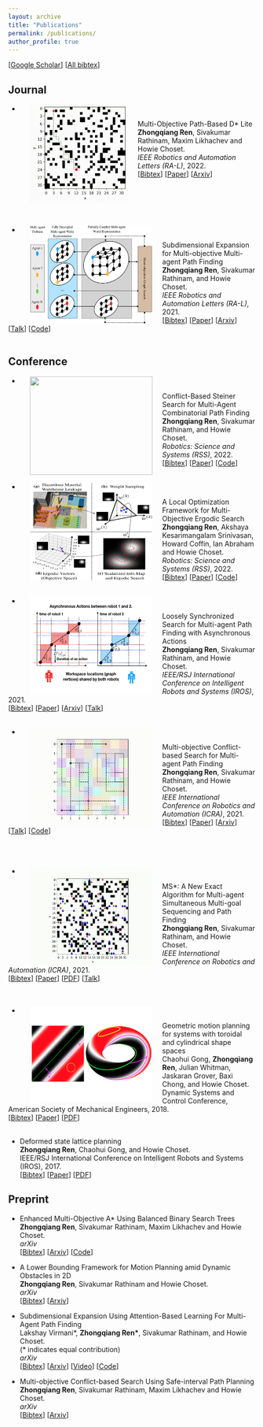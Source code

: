 ```yaml
---
layout: archive
title: "Publications"
permalink: /publications/
author_profile: true
---
```


[[Google Scholar](https://scholar.google.com/citations?user=kKKvRXsAAAAJ&hl=en&oi=sra)] [[All bibtex](https://wonderren.github.io/files/all_bibtex.txt)] 


Journal
------

* <img src="../images/fig_mopbd.gif" alt="" width="200" height="200" align="left" hspace="20" style=" border: #000000 2px none;">
Multi-Objective Path-Based D* Lite\
  **Zhongqiang Ren**, Sivakumar Rathinam, Maxim Likhachev and Howie Choset.\
  <i>IEEE Robotics and Automation Letters (RA-L)</i>, 2022.\
[[Bibtex](https://wonderren.github.io/files/bibtex_ren22mopbd.txt)]
[[Paper](https://ieeexplore.ieee.org/abstract/document/9697421)]
[[Arxiv](https://arxiv.org/pdf/2108.00710.pdf)]
<!-- [[Talk]()] -->
<br>
<br>
<br>
<br>

* <img src="../images/fig_MOMstar.png" alt="" width="250" height="200" align="left" hspace="20" style=" border: #FFFFFF 2px none;">
Subdimensional Expansion for Multi-objective Multi-agent Path Finding\
	**Zhongqiang Ren**, Sivakumar Rathinam, and Howie Choset.\
	<i>IEEE Robotics and Automation Letters (RA-L)</i>, 2021.\
[[Bibtex](https://wonderren.github.io/files/bibtex_ren21momstar.txt)]
[[Paper](https://ieeexplore.ieee.org/document/9484849)]
[[Arxiv](https://arxiv.org/pdf/2102.01353.pdf)]
[[Talk](https://youtu.be/pfeBNvOqzvE)]
[[Code](https://github.com/wonderren/public_cppmomapf)]
<br>
<br>

Conference
------

* <img src="../images/fig_cbss_random.png" alt="" width="250" height="200" align="left" hspace="20" style=" border: #FFFFFF 2px none;">
Conflict-Based Steiner Search for Multi-Agent Combinatorial Path Finding\
	**Zhongqiang Ren**, Sivakumar Rathinam, and Howie Choset.\
	<i>Robotics: Science and Systems (RSS)</i>, 2022.\
[[Bibtex](https://wonderren.github.io/files/bibtex_ren22cbss.txt)]
[[Paper](http://www.roboticsproceedings.org/rss18/p058.pdf)]
[[Code](https://github.com/wonderren/public_pymcpf)]
<br>
<br>

* <img src="../images/fig_moes_overview.png" alt="" width="250" height="200" align="left" hspace="20" style=" border: #FFFFFF 2px none;">
A Local Optimization Framework for Multi-Objective Ergodic Search\
	**Zhongqiang Ren**, Akshaya Kesarimangalam Srinivasan, Howard Coffin, Ian Abraham and Howie Choset.\
	<i>Robotics: Science and Systems (RSS)</i>, 2022.\
[[Bibtex](https://wonderren.github.io/files/bibtex_ren22moes.txt)]
[[Paper](http://www.roboticsproceedings.org/rss18/p052.pdf)]
[[Code](https://github.com/wonderren/public_moes)]
<br>
<br>

* <img src="../images/fig_lss.png" alt="" width="250" height="200" align="left" hspace="20" style=" border: #FFFFFF 2px none;">
Loosely Synchronized Search for Multi-agent Path Finding with Asynchronous Actions\
	**Zhongqiang Ren**, Sivakumar Rathinam, and Howie Choset.\
	<i>IEEE/RSJ International Conference on Intelligent Robots and Systems (IROS)</i>, 2021.\
[[Bibtex](https://wonderren.github.io/files/bibtex_ren21lss.txt)]
[[Paper](https://ieeexplore.ieee.org/document/9636683)]
[[Arxiv](https://arxiv.org/pdf/2103.04516.pdf)]
[[Talk](https://youtu.be/u0WSXr3yjhc)]
<br>
<br>

* <img src="../images/fig_mocbs.gif" alt="" width="250" height="200" align="left" hspace="20" style=" border: #000000 2px none;">
Multi-objective Conflict-based Search for Multi-agent Path Finding\
	**Zhongqiang Ren**, Sivakumar Rathinam, and Howie Choset.\
	<i>IEEE International Conference on Robotics and Automation (ICRA)</i>, 2021.\
[[Bibtex](https://wonderren.github.io/files/bibtex_ren21mocbs.txt)]
[[Paper](https://ieeexplore.ieee.org/document/9560985)]
[[Arxiv](https://arxiv.org/pdf/2101.03805.pdf)]
[[Talk](https://youtu.be/KI-BVhsjg0I)]
[[Code](https://github.com/wonderren/public_cppmomapf)]
<br>
<br>
<br>
<br>

* <img src="../images/fig_MSstar.gif" alt="" width="250" height="200" align="left" hspace="20" style=" border: #000000 2px none;">
MS*: A New Exact Algorithm for Multi-agent Simultaneous Multi-goal Sequencing and Path Finding\
	**Zhongqiang Ren**, Sivakumar Rathinam, and Howie Choset.\
	<i>IEEE International Conference on Robotics and Automation (ICRA)</i>, 2021.\
[[Bibtex](https://wonderren.github.io/files/bibtex_ren21ms.txt)]
[[Paper](https://ieeexplore.ieee.org/document/9561779)]
[[PDF](https://arxiv.org/pdf/2103.09979)]
[[Talk](https://youtu.be/cjwO4yycfpo)]
<br>
<br>
<br>

* <img src="../images/fig_torus.png" alt="" width="250" height="200" align="left" hspace="20" style=" border: #000000 2px none;">
Geometric motion planning for systems with toroidal and cylindrical shape spaces\
	Chaohui Gong, **Zhongqiang Ren**, Julian Whitman, Jaskaran Grover, Baxi Chong, and Howie Choset.\
	Dynamic Systems and Control Conference, American Society of Mechanical Engineers, 2018.\
[[Bibtex](https://wonderren.github.io/files/bibtex_gong18torus.txt)]
[[Paper](https://asmedigitalcollection.asme.org/DSCC/proceedings-abstract/DSCC2018/51913/V003T32A013/270996)]
[[PDF](https://d1wqtxts1xzle7.cloudfront.net/57737478/DSCC2018-9144.pdf?1541912930=&response-content-disposition=inline%3B+filename%3DGeometric_Motion_Planning_For_Systems_Wi.pdf&Expires=1616924915&Signature=KuFlGSqfnphvOLhbK0Y33d4GZMikmQDXVFK1LDSjJ49hjrZof1sG8xlSdN-gVRQXcFqH9RSK4QV~7ly7Gp5OP9L5NiIqtJpL9XC80kV7gpl8-kGycqKsuy7T5viCGfuKTFeCUDu88YEaI60Ko9wKl8xgKXzHJDHc~L2SOCZfQic0iIw6Jr3Pp5e60X9C8Y2UvqlY8CnLrgOUc~TkN8w8t3kqUl~90KBEtKRvhiPJTk68D7dxPkf5ywee4a8wEDqmGezq34jkf1S4WyooKVlRxZ5LFbTGdVB75oVKgl1sqKi52LjsRanxeAHDqj~XsCGN4867qfEFV-uRnabb~iuN3g__&Key-Pair-Id=APKAJLOHF5GGSLRBV4ZA)]
<br>
<br>

* Deformed state lattice planning\
	**Zhongqiang Ren**, Chaohui Gong, and Howie Choset.\
	IEEE/RSJ International Conference on Intelligent Robots and Systems (IROS), 2017.\
[[Bibtex](https://wonderren.github.io/files/bibtex_ren17dslp.txt)]
[[Paper](https://ieeexplore.ieee.org/document/8206534)]
[[PDF](https://www.researchgate.net/profile/Zhongqiang-Ren/publication/321821716_Deformed_state_lattice_planning/links/5e9fdca6a6fdcc20bb360c44/Deformed-state-lattice-planning.pdf)]


Preprint
------

* Enhanced Multi-Objective A* Using Balanced Binary Search Trees\
  **Zhongqiang Ren**, Sivakumar Rathinam, Maxim Likhachev and Howie Choset.\
  <i>arXiv</i>\
[[Bibtex](https://wonderren.github.io/files/bibtex_ren22lbmp.txt)]
[[Arxiv](https://arxiv.org/pdf/2202.08992.pdf)]
[[Code](https://github.com/wonderren/public_emoa)]

* A Lower Bounding Framework for Motion Planning amid Dynamic Obstacles in 2D\
  **Zhongqiang Ren**, Sivakumar Rathinam and Howie Choset.\
  <i>arXiv</i>\
[[Bibtex](https://wonderren.github.io/files/bibtex_ren22emoa.txt)]
[[Arxiv](https://arxiv.org/pdf/2202.07409.pdf)]

* Subdimensional Expansion Using Attention-Based Learning For Multi-Agent Path Finding\
  Lakshay Virmani\*, **Zhongqiang Ren\***, Sivakumar Rathinam, and Howie Choset.\
  (\* indicates equal contribution)\
  <i>arXiv</i>\
[[Bibtex](https://wonderren.github.io/files/bibtex_virmani22lm.txt)]
[[Arxiv](https://arxiv.org/pdf/2109.14695.pdf)]
[[Video](https://youtu.be/if7kzJ9MAAg)]
[[Code](https://github.com/lakshayvirmani/learning-assisted-mstar)]

* Multi-objective Conflict-based Search Using Safe-interval Path Planning\
  **Zhongqiang Ren**, Sivakumar Rathinam, Maxim Likhachev and Howie Choset.\
  <i>arXiv</i>\
[[Bibtex](https://wonderren.github.io/files/bibtex_ren22mosipp.txt)]
[[Arxiv](https://arxiv.org/pdf/2108.00745.pdf)]
